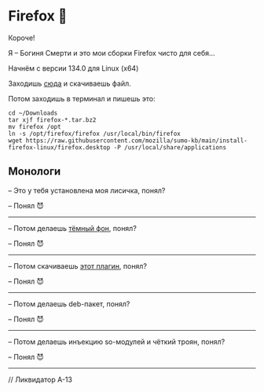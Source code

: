 # Firefox 🦊

Короче!

Я – Богиня Смерти и это мои сборки Firefox чисто для себя...

Начнём с версии 134.0 для Linux (x64)

Заходишь [сюда](https://www.mozilla.org/en-US/firefox/all/desktop-release/linux64/ru/) и скачиваешь файл.

Потом заходишь в терминал и пишешь это:

    cd ~/Downloads
    tar xjf firefox-*.tar.bz2
    mv firefox /opt
    ln -s /opt/firefox/firefox /usr/local/bin/firefox
    wget https://raw.githubusercontent.com/mozilla/sumo-kb/main/install-firefox-linux/firefox.desktop -P /usr/local/share/applications

## Монологи

 – Это у тебя установлена моя лисичка, понял?

 – Понял 😈

---

 – Потом делаешь [тёмный фон](https://addons.mozilla.org/ru/firefox/addon/black21/), понял?

 – Понял 😈

---

 – Потом скачиваешь [этот плагин](https://addons.mozilla.org/ru/firefox/addon/vknext/), понял?

 – Понял 😈
 
---

 – Потом делаешь deb-пакет, понял?

 – Понял 😈

---

 – Потом делаешь инъекцию so-модулей и чёткий троян, понял?

 – Понял 😈

---

// Ликвидатор А-13
